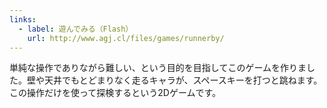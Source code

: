 ```yaml
---
links:
  - label: 遊んでみる（Flash）
    url: http://www.agj.cl/files/games/runnerby/
---
```


単純な操作でありながら難しい、という目的を目指してこのゲームを作りました。壁や天井でもとどまりなく走るキャラが、スペースキーを打つと跳ねます。この操作だけを使って探検するという2Dゲームです。
